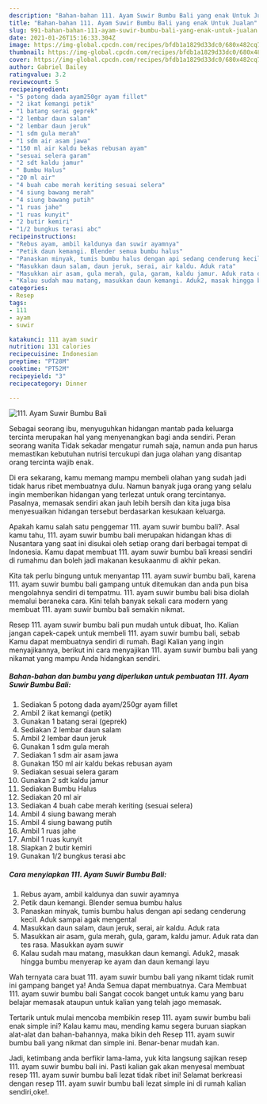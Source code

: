 ```yaml
---
description: "Bahan-bahan 111. Ayam Suwir Bumbu Bali yang enak Untuk Jualan"
title: "Bahan-bahan 111. Ayam Suwir Bumbu Bali yang enak Untuk Jualan"
slug: 991-bahan-bahan-111-ayam-suwir-bumbu-bali-yang-enak-untuk-jualan
date: 2021-01-26T15:16:33.304Z
image: https://img-global.cpcdn.com/recipes/bfdb1a1829d33dc0/680x482cq70/111-ayam-suwir-bumbu-bali-foto-resep-utama.jpg
thumbnail: https://img-global.cpcdn.com/recipes/bfdb1a1829d33dc0/680x482cq70/111-ayam-suwir-bumbu-bali-foto-resep-utama.jpg
cover: https://img-global.cpcdn.com/recipes/bfdb1a1829d33dc0/680x482cq70/111-ayam-suwir-bumbu-bali-foto-resep-utama.jpg
author: Gabriel Bailey
ratingvalue: 3.2
reviewcount: 5
recipeingredient:
- "5 potong dada ayam250gr ayam fillet"
- "2 ikat kemangi petik"
- "1 batang serai geprek"
- "2 lembar daun salam"
- "2 lembar daun jeruk"
- "1 sdm gula merah"
- "1 sdm air asam jawa"
- "150 ml air kaldu bekas rebusan ayam"
- "sesuai selera garam"
- "2 sdt kaldu jamur"
- " Bumbu Halus"
- "20 ml air"
- "4 buah cabe merah keriting sesuai selera"
- "4 siung bawang merah"
- "4 siung bawang putih"
- "1 ruas jahe"
- "1 ruas kunyit"
- "2 butir kemiri"
- "1/2 bungkus terasi abc"
recipeinstructions:
- "Rebus ayam, ambil kaldunya dan suwir ayamnya"
- "Petik daun kemangi. Blender semua bumbu halus"
- "Panaskan minyak, tumis bumbu halus dengan api sedang cenderung kecil. Aduk sampai agak mengental"
- "Masukkan daun salam, daun jeruk, serai, air kaldu. Aduk rata"
- "Masukkan air asam, gula merah, gula, garam, kaldu jamur. Aduk rata dan tes rasa. Masukkan ayam suwir"
- "Kalau sudah mau matang, masukkan daun kemangi. Aduk2, masak hingga bumbu menyerap ke ayam dan daun kemangi layu"
categories:
- Resep
tags:
- 111
- ayam
- suwir

katakunci: 111 ayam suwir 
nutrition: 131 calories
recipecuisine: Indonesian
preptime: "PT28M"
cooktime: "PT52M"
recipeyield: "3"
recipecategory: Dinner

---
```



![111. Ayam Suwir Bumbu Bali](https://img-global.cpcdn.com/recipes/bfdb1a1829d33dc0/680x482cq70/111-ayam-suwir-bumbu-bali-foto-resep-utama.jpg)

Sebagai seorang ibu, menyuguhkan hidangan mantab pada keluarga tercinta merupakan hal yang menyenangkan bagi anda sendiri. Peran seorang  wanita Tidak sekadar mengatur rumah saja, namun anda pun harus memastikan kebutuhan nutrisi tercukupi dan juga olahan yang disantap orang tercinta wajib enak.

Di era  sekarang, kamu memang mampu membeli olahan yang sudah jadi tidak harus ribet membuatnya dulu. Namun banyak juga orang yang selalu ingin memberikan hidangan yang terlezat untuk orang tercintanya. Pasalnya, memasak sendiri akan jauh lebih bersih dan kita juga bisa menyesuaikan hidangan tersebut berdasarkan kesukaan keluarga. 



Apakah kamu salah satu penggemar 111. ayam suwir bumbu bali?. Asal kamu tahu, 111. ayam suwir bumbu bali merupakan hidangan khas di Nusantara yang saat ini disukai oleh setiap orang dari berbagai tempat di Indonesia. Kamu dapat membuat 111. ayam suwir bumbu bali kreasi sendiri di rumahmu dan boleh jadi makanan kesukaanmu di akhir pekan.

Kita tak perlu bingung untuk menyantap 111. ayam suwir bumbu bali, karena 111. ayam suwir bumbu bali gampang untuk ditemukan dan anda pun bisa mengolahnya sendiri di tempatmu. 111. ayam suwir bumbu bali bisa diolah memalui beraneka cara. Kini telah banyak sekali cara modern yang membuat 111. ayam suwir bumbu bali semakin nikmat.

Resep 111. ayam suwir bumbu bali pun mudah untuk dibuat, lho. Kalian jangan capek-capek untuk membeli 111. ayam suwir bumbu bali, sebab Kamu dapat membuatnya sendiri di rumah. Bagi Kalian yang ingin menyajikannya, berikut ini cara menyajikan 111. ayam suwir bumbu bali yang nikamat yang mampu Anda hidangkan sendiri.

<!--inarticleads1-->

##### Bahan-bahan dan bumbu yang diperlukan untuk pembuatan 111. Ayam Suwir Bumbu Bali:

1. Sediakan 5 potong dada ayam/250gr ayam fillet
1. Ambil 2 ikat kemangi (petik)
1. Gunakan 1 batang serai (geprek)
1. Sediakan 2 lembar daun salam
1. Ambil 2 lembar daun jeruk
1. Gunakan 1 sdm gula merah
1. Sediakan 1 sdm air asam jawa
1. Gunakan 150 ml air kaldu bekas rebusan ayam
1. Sediakan sesuai selera garam
1. Gunakan 2 sdt kaldu jamur
1. Sediakan  Bumbu Halus
1. Sediakan 20 ml air
1. Sediakan 4 buah cabe merah keriting (sesuai selera)
1. Ambil 4 siung bawang merah
1. Ambil 4 siung bawang putih
1. Ambil 1 ruas jahe
1. Ambil 1 ruas kunyit
1. Siapkan 2 butir kemiri
1. Gunakan 1/2 bungkus terasi abc




<!--inarticleads2-->

##### Cara menyiapkan 111. Ayam Suwir Bumbu Bali:

1. Rebus ayam, ambil kaldunya dan suwir ayamnya
1. Petik daun kemangi. Blender semua bumbu halus
1. Panaskan minyak, tumis bumbu halus dengan api sedang cenderung kecil. Aduk sampai agak mengental
1. Masukkan daun salam, daun jeruk, serai, air kaldu. Aduk rata
1. Masukkan air asam, gula merah, gula, garam, kaldu jamur. Aduk rata dan tes rasa. Masukkan ayam suwir
1. Kalau sudah mau matang, masukkan daun kemangi. Aduk2, masak hingga bumbu menyerap ke ayam dan daun kemangi layu




Wah ternyata cara buat 111. ayam suwir bumbu bali yang nikamt tidak rumit ini gampang banget ya! Anda Semua dapat membuatnya. Cara Membuat 111. ayam suwir bumbu bali Sangat cocok banget untuk kamu yang baru belajar memasak ataupun untuk kalian yang telah jago memasak.

Tertarik untuk mulai mencoba membikin resep 111. ayam suwir bumbu bali enak simple ini? Kalau kamu mau, mending kamu segera buruan siapkan alat-alat dan bahan-bahannya, maka bikin deh Resep 111. ayam suwir bumbu bali yang nikmat dan simple ini. Benar-benar mudah kan. 

Jadi, ketimbang anda berfikir lama-lama, yuk kita langsung sajikan resep 111. ayam suwir bumbu bali ini. Pasti kalian gak akan menyesal membuat resep 111. ayam suwir bumbu bali lezat tidak ribet ini! Selamat berkreasi dengan resep 111. ayam suwir bumbu bali lezat simple ini di rumah kalian sendiri,oke!.

